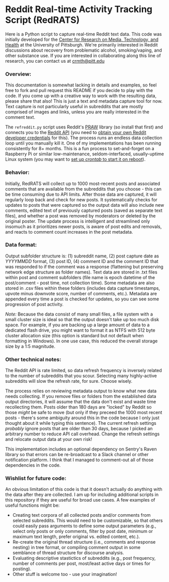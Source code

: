 # Reddit Real-time Activity Tracking Script (RedRATS)
Here is a Python script to capture real-time Reddit text data. This code was initially developed for the [Center for Research on Media, Technology, and Health](http://mth.pitt.edu/) at the University of Pittsburgh. We're primarily interested in Reddit discussions about recovery from problematic alcohol, smoking/vaping, and other substance use. If you are interested in collaborating along this line of research, you can contact us at crmth@pitt.edu

### Overview:
This documentation is somewhat lacking in details and examples, so feel free to fork and pull request this README if you decide to play with the code. If you come up with a creative way to work with the resulting data, please share that also! This is just a text and metadata capture tool for now. Text capture is not particularly useful in subreddits that are mostly comprised of images and links, unless you are really interested in the comment text.

The `refreddit.py` script uses Reddit's [PRAW](https://github.com/praw-dev/praw) library (so install that first) and connects you to the [Reddit API](https://www.reddit.com/dev/api/) (you need to [obtain your own Reddit developer credentials](https://redditclient.readthedocs.io/en/latest/oauth/) for this). The process runs an endless data collection loop until you manually kill it. One of my implementations has been running consistently for 8+ months. This is a fun process to set-and-forget on a Raspberry Pi or similar low-maintenance, seldom-interfaced, usually-uptime Linux system (you may want to [set up _crontab_ to start it on reboot](https://learn.pimoroni.com/tutorial/sandyj/running-scripts-at-boot)).

### Behavior:
Initially, RedRATS will collect up to 1000 most-recent posts and associated comments that are available from the subreddits that you choose - this can be time consuming due to API limits. After those data are captured, it will regularly loop back and check for new posts. It systematically checks for updates to posts that were captured so the output data will also include new comments, edited text of previously captured posts (saved as separate text files), and whether a post was removed by moderators or deleted by the original poster. The update process is intelligent and streamlined only insomuch as it prioritizes newer posts, is aware of post edits and removals, and reacts to comment count increases in the post metadata.

### Data format:
Output subfolder structure is: (1) subreddit name, (2) post capture date as _YYYYMMDD_ format, (3) post ID, (4) comment ID and the comment ID that was responded to if the comment was a response (flattening but preserving network edge structure as folder names). Text data are stored in .txt files within post and comment subfolders (file name is epoch datetime of the post/comment - post time, not collection time). Some metadata are also stored in .csv files within these folders (includes data capture timestamps, upvote minus downvote score, number of comments, etc.). Metadata are appended every time a post is checked for updates, so you can see some progression of post activity. 

_Note:_ Because the data consist of many small files, a file system with a small cluster size is ideal so that the output doesn't take up too much disk space. For example, if you are backing up a large amount of data to a dedicated flash drive, you might want to format it as NTFS with 512 byte cluster allocation size (this option is standard but not default when formatting in Windows). In one use case, this reduced the overall storage size by a 1:5 magnitude.  

### Other technical notes:
The Reddit API is rate limited, so data refresh frequency is inversely related to the number of subreddits that you scour. Selecting many highly-active subreddits will slow the refresh rate, for sure. Choose wisely. 

The process relies on reviewing metadata output to know what new data needs collecting. If you remove files or folders from the established data output directories, it will assume that the data don't exist and waste time recollecting them. Posts older than 180 days are "locked" by Reddit so those _might_ be safe to move (but only if they preceed the 1000 most recent posts - there's some ambiguity around this in the code because I only just thought about it while typing this sentence). The current refresh settings _probably_ ignore posts that are older than 30 days, because I picked an arbitrary number to reduce API call overhead. Change the refresh settings and relocate output data at your own risk!

This implementation includes an optional dependency on Sentry's Raven library so that errors can be re-broadcast to a Slack channel or other notification platform. I think that I managed to comment-out all of those dependencies in the code. 

### Wishlist for future code:
An obvious limitation of this code is that it doesn't actually do anything with the data after they are collected. I am up for including additional scripts in this repository if they are useful for broad use cases. A few examples of useful functions might be:

* Creating text corpora of all collected posts and/or comments from selected subreddits. This would need to be customizable, so that others could easily pass arguments to define some output parameters (e.g., select only posts or only comments, filter by post date, minimum or maximum text length, prefer original vs. edited content, etc.).
* Re-create the original thread structure (i.e., comments and response nesting) in tree format, or compiling comment output in some semblance of thread structure for discourse analysis. 
* Evaluating descriptive stastictics of subreddits (e.g., post frequency, number of comments per post, most/least active days or times for posting).
* Other stuff is welcome too - use your imagination!
